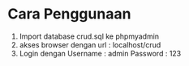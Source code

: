 # Cara Penggunaan
1. Import database crud.sql ke phpmyadmin
2. akses browser dengan url : localhost/crud
3. Login dengan Username : admin Password : 123
